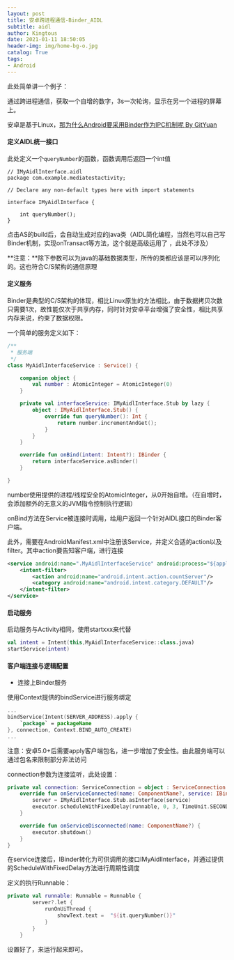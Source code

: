 ```yaml
---
layout: post
title: 安卓跨进程通信-Binder_AIDL
subtitle: aidl
author: Kingtous
date: 2021-01-11 18:50:05
header-img: img/home-bg-o.jpg
catalog: True
tags:
- Android
---
```


此处简单讲一个例子：

通过跨进程通信，获取一个自增的数字，3s一次轮询，显示在另一个进程的屏幕上。

安卓是基于Linux，[那为什么Android要采用Binder作为IPC机制呢 By GitYuan](https://www.zhihu.com/question/39440766)

#### 定义AIDL统一接口

此处定义一个`queryNumber`的函数，函数调用后返回一个int值

```aidl
// IMyAidlInterface.aidl
package com.example.mediatestactivity;

// Declare any non-default types here with import statements

interface IMyAidlInterface {

    int queryNumber();
}
```

点击AS的build后，会自动生成对应的java类（AIDL简化编程，当然也可以自己写Binder机制，实现onTransact等方法，这个就是高级运用了 ，此处不涉及）

**注意：**除下参数可以为java的基础数据类型，所传的类都应该是可以序列化的。这也符合C/S架构的通信原理

#### 定义服务

Binder是典型的C/S架构的体现，相比Linux原生的方法相比，由于数据拷贝次数只需要1次，故性能仅次于共享内存，同时针对安卓平台增强了安全性，相比共享内存来说，约束了数据权限。

一个简单的服务定义如下：

```kotlin
/**
 * 服务端
 */
class MyAidlInterfaceService : Service() {

    companion object {
        val number : AtomicInteger = AtomicInteger(0)
    }

    private val interfaceService: IMyAidlInterface.Stub by lazy {
        object : IMyAidlInterface.Stub() {
            override fun queryNumber(): Int {
                return number.incrementAndGet();
            }
        }
    }

    override fun onBind(intent: Intent?): IBinder {
        return interfaceService.asBinder()
    }

}
```

number使用提供的进程/线程安全的AtomicInteger，从0开始自增。（在自增时，会添加额外的无意义的JVM指令控制执行逻辑）

onBind方法在Service被连接时调用，给用户返回一个针对AIDL接口的Binder客户端。

此外，需要在AndroidManifest.xml中注册该Service，并定义合适的action以及filter。其中action要告知客户端，进行连接

```xml
<service android:name=".MyAidlInterfaceService" android:process="${applicationId}.countServer" android:exported="false">
    <intent-filter>
        <action android:name="android.intent.action.countServer"/>
        <category android:name="android.intent.category.DEFAULT"/>
    </intent-filter>
</service>
```

#### 启动服务

启动服务与Activity相同，使用startxxx来代替

```kotlin
val intent = Intent(this,MyAidlInterfaceService::class.java)
startService(intent)
```

#### 客户端连接与逻辑配置

- 连接上Binder服务

使用Context提供的bindService进行服务绑定

```kotlin
...
bindService(Intent(SERVER_ADDRESS).apply {
    `package` = packageName
}, connection, Context.BIND_AUTO_CREATE)
...
```

注意：安卓5.0+后需要apply客户端包名，进一步增加了安全性。由此服务端可以通过包名来限制部分非法访问

connection参数为连接监听，此处设置：

```kotlin
private val connection: ServiceConnection = object : ServiceConnection {
    override fun onServiceConnected(name: ComponentName?, service: IBinder?) {
        server = IMyAidlInterface.Stub.asInterface(service)
        executor.scheduleWithFixedDelay(runnable, 0, 3, TimeUnit.SECONDS)
    }

    override fun onServiceDisconnected(name: ComponentName?) {
        executor.shutdown()
    }
}
```

在service连接后，IBinder转化为可供调用的接口IMyAidlInterface，并通过提供的ScheduleWithFixedDelay方法进行周期性调度

定义的执行Runnable：

```kotlin
private val runnable: Runnable = Runnable {
        server?.let {
            runOnUiThread {
                showText.text =  "${it.queryNumber()}"
            }
        }
    }
```

设置好了，来运行起来即可。


